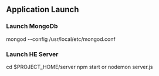 ## Application Launch

### Launch MongoDb 
mongod --config /usr/local/etc/mongod.conf

### Launch HE Server
cd $PROJECT_HOME/server
npm start or nodemon server.js